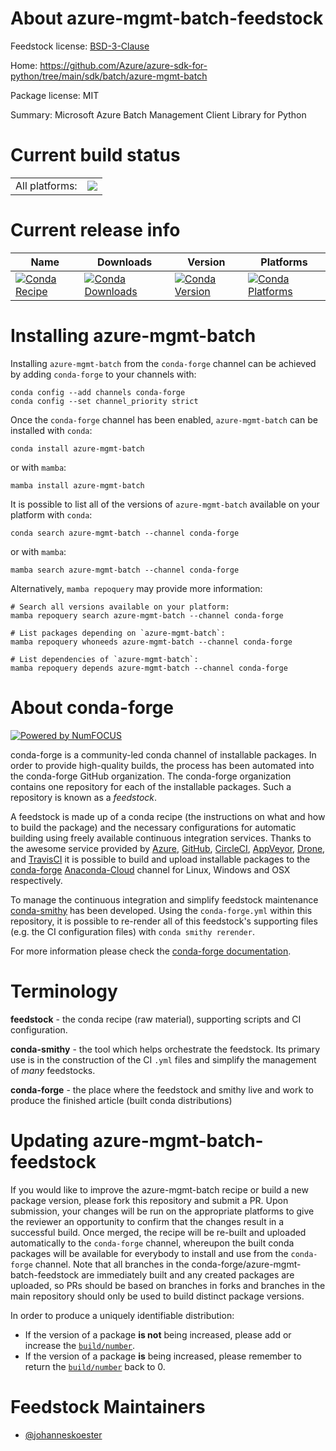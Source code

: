 About azure-mgmt-batch-feedstock
================================

Feedstock license: [BSD-3-Clause](https://github.com/conda-forge/azure-mgmt-batch-feedstock/blob/main/LICENSE.txt)

Home: https://github.com/Azure/azure-sdk-for-python/tree/main/sdk/batch/azure-mgmt-batch

Package license: MIT

Summary: Microsoft Azure Batch Management Client Library for Python

Current build status
====================


<table><tr><td>All platforms:</td>
    <td>
      <a href="https://dev.azure.com/conda-forge/feedstock-builds/_build/latest?definitionId=19379&branchName=main">
        <img src="https://dev.azure.com/conda-forge/feedstock-builds/_apis/build/status/azure-mgmt-batch-feedstock?branchName=main">
      </a>
    </td>
  </tr>
</table>

Current release info
====================

| Name | Downloads | Version | Platforms |
| --- | --- | --- | --- |
| [![Conda Recipe](https://img.shields.io/badge/recipe-azure--mgmt--batch-green.svg)](https://anaconda.org/conda-forge/azure-mgmt-batch) | [![Conda Downloads](https://img.shields.io/conda/dn/conda-forge/azure-mgmt-batch.svg)](https://anaconda.org/conda-forge/azure-mgmt-batch) | [![Conda Version](https://img.shields.io/conda/vn/conda-forge/azure-mgmt-batch.svg)](https://anaconda.org/conda-forge/azure-mgmt-batch) | [![Conda Platforms](https://img.shields.io/conda/pn/conda-forge/azure-mgmt-batch.svg)](https://anaconda.org/conda-forge/azure-mgmt-batch) |

Installing azure-mgmt-batch
===========================

Installing `azure-mgmt-batch` from the `conda-forge` channel can be achieved by adding `conda-forge` to your channels with:

```
conda config --add channels conda-forge
conda config --set channel_priority strict
```

Once the `conda-forge` channel has been enabled, `azure-mgmt-batch` can be installed with `conda`:

```
conda install azure-mgmt-batch
```

or with `mamba`:

```
mamba install azure-mgmt-batch
```

It is possible to list all of the versions of `azure-mgmt-batch` available on your platform with `conda`:

```
conda search azure-mgmt-batch --channel conda-forge
```

or with `mamba`:

```
mamba search azure-mgmt-batch --channel conda-forge
```

Alternatively, `mamba repoquery` may provide more information:

```
# Search all versions available on your platform:
mamba repoquery search azure-mgmt-batch --channel conda-forge

# List packages depending on `azure-mgmt-batch`:
mamba repoquery whoneeds azure-mgmt-batch --channel conda-forge

# List dependencies of `azure-mgmt-batch`:
mamba repoquery depends azure-mgmt-batch --channel conda-forge
```


About conda-forge
=================

[![Powered by
NumFOCUS](https://img.shields.io/badge/powered%20by-NumFOCUS-orange.svg?style=flat&colorA=E1523D&colorB=007D8A)](https://numfocus.org)

conda-forge is a community-led conda channel of installable packages.
In order to provide high-quality builds, the process has been automated into the
conda-forge GitHub organization. The conda-forge organization contains one repository
for each of the installable packages. Such a repository is known as a *feedstock*.

A feedstock is made up of a conda recipe (the instructions on what and how to build
the package) and the necessary configurations for automatic building using freely
available continuous integration services. Thanks to the awesome service provided by
[Azure](https://azure.microsoft.com/en-us/services/devops/), [GitHub](https://github.com/),
[CircleCI](https://circleci.com/), [AppVeyor](https://www.appveyor.com/),
[Drone](https://cloud.drone.io/welcome), and [TravisCI](https://travis-ci.com/)
it is possible to build and upload installable packages to the
[conda-forge](https://anaconda.org/conda-forge) [Anaconda-Cloud](https://anaconda.org/)
channel for Linux, Windows and OSX respectively.

To manage the continuous integration and simplify feedstock maintenance
[conda-smithy](https://github.com/conda-forge/conda-smithy) has been developed.
Using the ``conda-forge.yml`` within this repository, it is possible to re-render all of
this feedstock's supporting files (e.g. the CI configuration files) with ``conda smithy rerender``.

For more information please check the [conda-forge documentation](https://conda-forge.org/docs/).

Terminology
===========

**feedstock** - the conda recipe (raw material), supporting scripts and CI configuration.

**conda-smithy** - the tool which helps orchestrate the feedstock.
                   Its primary use is in the construction of the CI ``.yml`` files
                   and simplify the management of *many* feedstocks.

**conda-forge** - the place where the feedstock and smithy live and work to
                  produce the finished article (built conda distributions)


Updating azure-mgmt-batch-feedstock
===================================

If you would like to improve the azure-mgmt-batch recipe or build a new
package version, please fork this repository and submit a PR. Upon submission,
your changes will be run on the appropriate platforms to give the reviewer an
opportunity to confirm that the changes result in a successful build. Once
merged, the recipe will be re-built and uploaded automatically to the
`conda-forge` channel, whereupon the built conda packages will be available for
everybody to install and use from the `conda-forge` channel.
Note that all branches in the conda-forge/azure-mgmt-batch-feedstock are
immediately built and any created packages are uploaded, so PRs should be based
on branches in forks and branches in the main repository should only be used to
build distinct package versions.

In order to produce a uniquely identifiable distribution:
 * If the version of a package **is not** being increased, please add or increase
   the [``build/number``](https://docs.conda.io/projects/conda-build/en/latest/resources/define-metadata.html#build-number-and-string).
 * If the version of a package **is** being increased, please remember to return
   the [``build/number``](https://docs.conda.io/projects/conda-build/en/latest/resources/define-metadata.html#build-number-and-string)
   back to 0.

Feedstock Maintainers
=====================

* [@johanneskoester](https://github.com/johanneskoester/)

